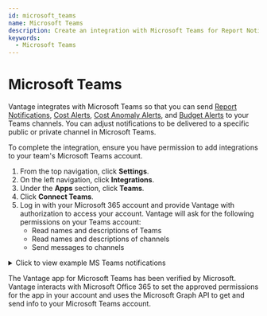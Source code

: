 ```yaml
---
id: microsoft_teams
name: Microsoft Teams
description: Create an integration with Microsoft Teams for Report Notifications, anomaly alerts, and budget alerts.
keywords:
  - Microsoft Teams
---
```


# Microsoft Teams

Vantage integrates with Microsoft Teams so that you can send [Report Notifications](/report_notifications), [Cost Alerts](/cost_alerts), [Cost Anomaly Alerts](/cost_anomaly_alerts), and [Budget Alerts](/budgets#create-alerts) to your Teams channels. You can adjust notifications to be delivered to a specific public or private channel in Microsoft Teams. 

To complete the integration, ensure you have permission to add integrations to your team's Microsoft Teams account.

1. From the top navigation, click **Settings**.
2. On the left navigation, click **Integrations**.
3. Under the **Apps** section, click **Teams**.
4. Click **Connect Teams**. 
5. Log in with your Microsoft 365 account and provide Vantage with authorization to access your account. Vantage will ask for the following permissions on your Teams account:
   - Read names and descriptions of Teams
   - Read names and descriptions of channels
   - Send messages to channels

<details><summary>Click to view example MS Teams notifications</summary>
  <div>
    <img alt="Example Report Notification in an MS Teams message" width="60%" src="https://assets.vantage.sh/docs/ms-teams.png"/>
  </div>
</details>

The Vantage app for Microsoft Teams has been verified by Microsoft. Vantage interacts with Microsoft Office 365 to set the approved permissions for the app in your account and uses the Microsoft Graph API to get and send info to your Microsoft Teams account. 